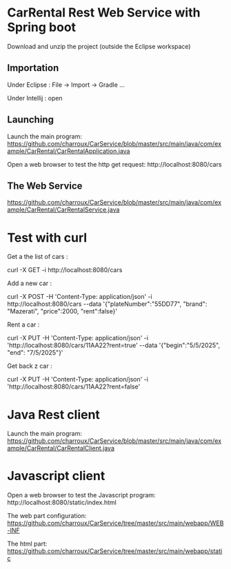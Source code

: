 # CarRental Rest Web Service with Spring boot

Download and unzip the project (outside the Eclipse workspace)

## Importation

Under Eclipse : File -> Import -> Gradle ...

Under Intellij : open

## Launching

Launch the main program: https://github.com/charroux/CarService/blob/master/src/main/java/com/example/CarRental/CarRentalApplication.java

Open a web browser to test the http get request: http://localhost:8080/cars

## The Web Service

https://github.com/charroux/CarService/blob/master/src/main/java/com/example/CarRental/CarRentalService.java

# Test with curl

Get a the list of cars :

curl -X GET -i http://localhost:8080/cars

Add a new car :

curl -X POST -H 'Content-Type: application/json' -i http://localhost:8080/cars --data '{"plateNumber":"55DD77", "brand": "Mazerati", "price":2000, "rent":false}'

Rent a car : 

curl -X PUT -H 'Content-Type: application/json' -i 'http://localhost:8080/cars/11AA22?rent=true' --data '{"begin":"5/5/2025", "end": "7/5/2025"}'

Get back z car :

curl -X PUT -H 'Content-Type: application/json' -i 'http://localhost:8080/cars/11AA22?rent=false'

# Java Rest client

Launch the main program: https://github.com/charroux/CarService/blob/master/src/main/java/com/example/CarRental/CarRentalClient.java

# Javascript client

Open a web browser to test the Javascript program: http://localhost:8080/static/index.html

The web part configuration: https://github.com/charroux/CarService/tree/master/src/main/webapp/WEB-INF

The html part: https://github.com/charroux/CarService/tree/master/src/main/webapp/static

